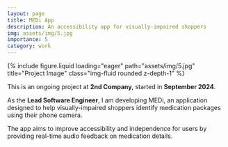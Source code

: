 ```yaml
---
layout: page
title: MEDi App
description: An accessibility app for visually-impaired shoppers
img: assets/img/5.jpg
importance: 5
category: work
---
```


<div class="row">
    <div class="col-sm mt-3 mt-md-0">
        {% include figure.liquid loading="eager" path="assets/img/5.jpg" title="Project Image" class="img-fluid rounded z-depth-1" %}
    </div>
</div>

This is an ongoing project at **2nd Company**, started in **September 2024**.

As the **Lead Software Engineer**, I am developing MEDi, an application designed to help visually-impaired shoppers identify medication packages using their phone camera.

The app aims to improve accessibility and independence for users by providing real-time audio feedback on medication details. 